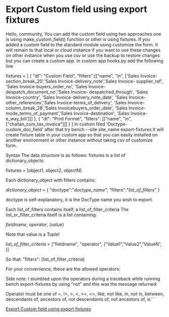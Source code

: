 # Export Custom field using export fixtures

Hello, community, You can add the custom field using two approaches one is using make_custom_field() function or other is using fixtures. If you added a custom field to the standard module using customize the form. It will remain to that local or cloud instance if you want to use these changes on other instance when you use csv or use the backup to restore changes but you can create a custom app. In custom app hooks.py add the following line

fixtures = [
       {
         "dt": "Custom Field", 
         "filters":[["name", "in", ['Sales Invoice-section_break_20','Sales Invoice-delivery_note','Sales Invoice- 
              supplier_ref', 'Sales Invoice-buyers_order_no', 'Sales Invoice-despatch_document_no','Sales Invoice- 
              despatched_through', 'Sales Invoice-country', 'Sales Invoice-delivery_note_date', 'Sales Invoice- 
              other_references','Sales Invoice-terms_of_delivery', 'Sales Invoice-column_break_28','Sales 
              Invoicebuyers_order_date', 'Sales Invoice-mode_terms_of_payment','Sales Invoice-destination', 'Sales 
              Invoice-e_way_bill']]]
      },
      {
        "dt": "Print Format", 
        "filters": [["name", "in", ["challan_cum_tax_invoice"]]]
      }
]
In custom filed 'Doctype-custom_doc_field' after that try bench --site site_name export-fixtures It will create fixture table in your custom app so that you can easily installed on another environment or other instance without taking csv of customize form.

Syntax
The data structure is as follows: fixtures is a list of dictionary_objects:

fixtures = [object1, object2, objectN]

Each dictionary_object with filters contains:

*dictionary_object* = { "doctype":"*doctype_name*", "filters":"*list_of_filters*" }

doctype is self-explanatory, it is the DocType name you wish to export.

Each list_of_filters contains itself, a list_of_filter_criteria The list_or_filter_criteria itself is a list containing:

*fieldname*, *operator*, (*value*)

Note that value is a Tuple!

*list_of_filter_criteria* = ["fieldname", "operator", ("Value1","Value2","ValueN", )]

So that: "filters": [list_of_filter_criteria]

For your convenience, these are the allowed operators:

Side note: I stumbled upon the operators during a traceback while running bench export-fixtures by using "not" and this was the message returned:

Operator must be one of =, !=, >, <, >=, <=, like, not like, in, not in, between, descendants of, ancestors of, not descendants of, not ancestors of, is```



[Export Custom field using export fixtures](https://github.com/frappe/erpnext/wiki/Export-Custom-field-using-export-fixtures)
